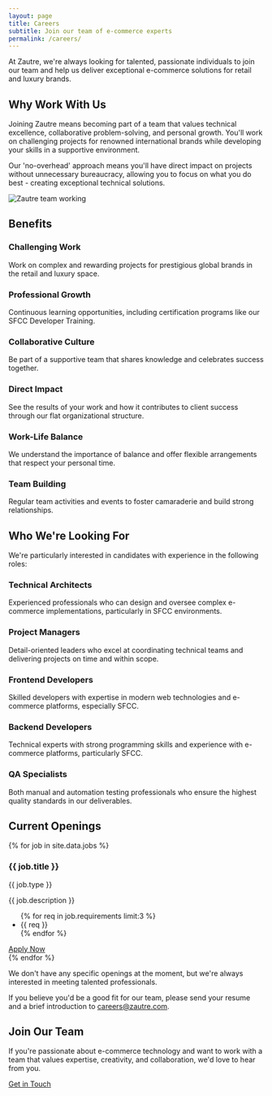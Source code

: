 ```yaml
---
layout: page
title: Careers
subtitle: Join our team of e-commerce experts
permalink: /careers/
---
```


<div class="careers-intro">
  <p class="lead">At Zautre, we're always looking for talented, passionate individuals to join our team and help us deliver exceptional e-commerce solutions for retail and luxury brands.</p>
</div>

<div class="careers-section">
  <h2>Why Work With Us</h2>
  <div class="two-column">
    <div>
      <p>Joining Zautre means becoming part of a team that values technical excellence, collaborative problem-solving, and personal growth. You'll work on challenging projects for renowned international brands while developing your skills in a supportive environment.</p>
      <p>Our 'no-overhead' approach means you'll have direct impact on projects without unnecessary bureaucracy, allowing you to focus on what you do best - creating exceptional technical solutions.</p>
    </div>
    <div class="careers-image">
      <img src="{{ '/assets/images/careers-team.jpg' | relative_url }}" alt="Zautre team working">
    </div>
  </div>
</div>

<div class="careers-section benefits-section">
  <h2>Benefits</h2>
  <div class="benefits-grid">
    <div class="benefit-card">
      <h3>Challenging Work</h3>
      <p>Work on complex and rewarding projects for prestigious global brands in the retail and luxury space.</p>
    </div>
    <div class="benefit-card">
      <h3>Professional Growth</h3>
      <p>Continuous learning opportunities, including certification programs like our SFCC Developer Training.</p>
    </div>
    <div class="benefit-card">
      <h3>Collaborative Culture</h3>
      <p>Be part of a supportive team that shares knowledge and celebrates success together.</p>
    </div>
    <div class="benefit-card">
      <h3>Direct Impact</h3>
      <p>See the results of your work and how it contributes to client success through our flat organizational structure.</p>
    </div>
    <div class="benefit-card">
      <h3>Work-Life Balance</h3>
      <p>We understand the importance of balance and offer flexible arrangements that respect your personal time.</p>
    </div>
    <div class="benefit-card">
      <h3>Team Building</h3>
      <p>Regular team activities and events to foster camaraderie and build strong relationships.</p>
    </div>
  </div>
</div>

<div class="careers-section roles-section">
  <h2>Who We're Looking For</h2>
  <p>We're particularly interested in candidates with experience in the following roles:</p>
  
  <div class="roles-grid">
    <div class="role-card">
      <h3>Technical Architects</h3>
      <p>Experienced professionals who can design and oversee complex e-commerce implementations, particularly in SFCC environments.</p>
    </div>
    <div class="role-card">
      <h3>Project Managers</h3>
      <p>Detail-oriented leaders who excel at coordinating technical teams and delivering projects on time and within scope.</p>
    </div>
    <div class="role-card">
      <h3>Frontend Developers</h3>
      <p>Skilled developers with expertise in modern web technologies and e-commerce platforms, especially SFCC.</p>
    </div>
    <div class="role-card">
      <h3>Backend Developers</h3>
      <p>Technical experts with strong programming skills and experience with e-commerce platforms, particularly SFCC.</p>
    </div>
    <div class="role-card">
      <h3>QA Specialists</h3>
      <p>Both manual and automation testing professionals who ensure the highest quality standards in our deliverables.</p>
    </div>
  </div>
</div>

<div class="careers-section openings-section">
  <h2>Current Openings</h2>
  <div class="job-listings">
    {% for job in site.data.jobs %}
      <div class="job-card">
        <div class="job-header">
          <h3>{{ job.title }}</h3>
          <span class="job-type">{{ job.type }}</span>
        </div>
        <div class="job-details">
          <p>{{ job.description }}</p>
          <ul class="job-requirements">
            {% for req in job.requirements limit:3 %}
            <li>{{ req }}</li>
            {% endfor %}
          </ul>
        </div>
        <a href="{{ job.link | default: '/contact?job=' | append: job.title | uri_escape }}" class="btn">Apply Now</a>
      </div>
    {% endfor %}
  </div>
  
  <div class="no-openings" style="{% if site.data.jobs.size > 0 %}display: none;{% endif %}">
    <p>We don't have any specific openings at the moment, but we're always interested in meeting talented professionals.</p>
    <p>If you believe you'd be a good fit for our team, please send your resume and a brief introduction to <a href="mailto:careers@zautre.com">careers@zautre.com</a>.</p>
  </div>
</div>

<div class="cta-section">
  <div class="cta-content">
    <h2>Join Our Team</h2>
    <p>If you're passionate about e-commerce technology and want to work with a team that values expertise, creativity, and collaboration, we'd love to hear from you.</p>
    <a href="{{ '/contact' | relative_url }}?subject=Career%20Inquiry" class="btn btn-primary">Get in Touch</a>
  </div>
</div>